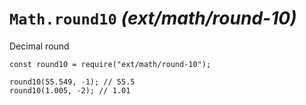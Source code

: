 <h1 id="%60math.round10%60-_ext%2Fmath%2Fround-10_"><code>Math.round10</code> <em>(ext/math/round-10)</em></h1>

<p>Decimal round</p>

<pre><code class="javascript">const round10 = require("ext/math/round-10");

round10(55.549, -1); // 55.5
round10(1.005, -2); // 1.01
</code></pre>
